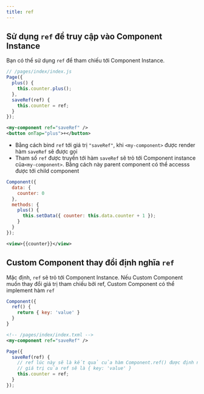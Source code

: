 ```yaml
---
title: ref
---
```


## Sử dụng `ref` để truy cập vào Component Instance

Bạn có thể sử dụng `ref` để tham chiếu tới Component Instance.

```js
// /pages/index/index.js
Page({
  plus() {
    this.counter.plus();
  },
  saveRef(ref) {
    this.counter = ref;
  }
});
```

```xml title=/pages/index/index.txml
<my-component ref="saveRef" />
<button onTap="plus">+</button>
```

- Bằng cách bind `ref` tới giá trị `"saveRef"`, khi `<my-component>` được render hàm `saveRef` sẽ được gọi
- Tham số `ref` được truyền tới hàm `saveRef` sẽ trỏ tới Component instance của`<my-component>`. Bằng cách này parent component có thể accesss được tới child component

```js title=/components/index/index.js
Component({
  data: {
    counter: 0
  },
  methods: {
    plus() {
      this.setData({ counter: this.data.counter + 1 });
    }
  }
});
```

```xml title=/components/index/index.txml
<view>{{counter}}</view>
```

## Custom Component thay đổi định nghĩa `ref`

Mặc định, `ref` sẽ trỏ tới Component Instance. Nếu Custom Component muốn thay đổi giá trị tham chiếu bởi ref, Custom Component có thể implement hàm `ref`

```js title=/components/index/index.js
Component({
  ref() {
    return { key: 'value' }
  }
}
```

```xml
<!-- /pages/index/index.txml -->
<my-component ref="saveRef" />
```

```js title=/pages/index/index.js
Page({
  saveRef(ref) {
    // ref lúc này sẽ là kết quả của hàm Component.ref() được định nghĩa ở trên
    // giá trị của ref sẽ là { key: 'value' }
    this.counter = ref;
  }
});
```
